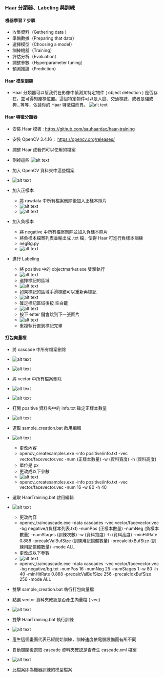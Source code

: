 ### Haar 分類器、Labeling 與訓練

#### 機器學習 7 步驟

- 收集資料（Gathering data ）
- 準備數據（Preparing that data）
- 選擇模型（Choosing a model）
- 訓練機器（Training）
- 評估分析（Evaluation）
- 調整參數（Hyperparameter tuning）
- 預測推論（Prediction）

#### Haar 模型訓練

- Haar 分類器可以幫我們在影像中偵測某特定物件 ( object detection ) 是否存在，並可得知座標位置。這個特定物件可以是人臉、交通標誌、或者是貓或狗…等等，依據你的 Haar 特徵檔而異。
![alt text](image-3.png)

#### Haar 特徵分類器

- 安裝 Haar 模板 :
https://github.com/sauhaardac/haar-training

- 安裝 OpenCV 3.4.16：
https://opencv.org/releases/ 

- 調整 Haar 成我們可以使用的檔案
- 刪掉這些
  ![alt text](image-4.png)

- 加入 OpenCV 資料夾中這些檔案
- ![alt text](image-5.png)

- 加入正樣本
  - 將 rawdata 中所有檔案刪除後加入正樣本照片
  - ![alt text](image-10.png)
  - ![alt text](image-11.png)
  
- 加入負樣本
  - 將 negative 中所有檔案刪除並加入負樣本照片
  - 將負樣本檔案列表並輸出成 .txt 檔，使得 Haar 可進行負樣本訓練
  - negBg.py
  - ![alt text](image-9.png)

- 進行 Labeling
  - 將 positive 中的 objectmarker.exe 雙擊執行
  - ![alt text](image-12.png)
  - 選擇標記的區域
  - ![alt text](image-13.png)
  - 如果標記的區域手滑標錯可以重新再標記
  - ![alt text](image-14.png)
  - 確定標記區域後按 空白鍵
  - ![alt text](image-15.png)
  - 按下 enter 鍵會跳到下一張圖片
  - ![alt text](image-16.png)
  - 重複執行直到標記完畢

#### 打包向量檔

- 將 cascade 中所有檔案刪除
- ![alt text](image-17.png)
- ![alt text](image-18.png)

- 將 vector 中所有檔案刪除
- ![alt text](image-19.png)
- ![alt text](image-20.png)
  
- 打開 positive 資料夾中的 info.txt 確定正樣本數量
- ![alt text](image-21.png)

- 選取 sample_creation.bat 啟用編輯
- ![alt text](image-22.png)
    - 更改內容
    - opencv_createsamples.exe -info positive/info.txt -vec vector/facevector.vec -num (正樣本數量) -w (資料寬度) -h (資料高度)
    - 單位是 px
    - 更改成以下參數
    - ![alt text](image-23.png)
    - opencv_createsamples.exe -info positive/info.txt -vec vector/facevector.vec -num 16 -w 80 -h 40


- 選取 HaarTraining.bat 啟用編輯
- ![alt text](image-24.png)
  - 更改內容
  - opencv_traincascade.exe -data cascades -vec vector/facevector.vec -bg negative/(負樣本列表.txt) -numPos (正樣本數量) -numNeg (負樣本數量) -numStages (訓練次數) -w (資料寬度) -h (資料高度) -minHitRate 0.888 -precalcValBufSize (訓練用記憶體數量) -precalcIdxBufSize (訓練用記憶體數量) -mode ALL
  - 更改成以下參數
  - ![alt text](image-25.png)
  - opencv_traincascade.exe -data cascades -vec vector/facevector.vec -bg negative/bg.txt -numPos 16 -numNeg 25 -numStages 1 -w 80 -h 40 -minHitRate 0.888 -precalcValBufSize 256 -precalcIdxBufSize 256 -mode ALL

- 雙擊 sample_creation.bat 執行打包向量檔
- 點選 vector 資料夾確認是否產生向量檔 (.vec)
- ![alt text](image-26.png)

- 雙擊 HaarTraining.bat 執行訓練
- ![alt text](image-27.png)
- 產生這個畫面代表已經開始訓練，訓練速度依電腦設備而有所不同
- 自動關閉後選取 cascade 資料夾確認是否產生 cascade.xml 檔案
- ![alt text](image-28.png)
- 此檔案即為機器訓練的模型檔案